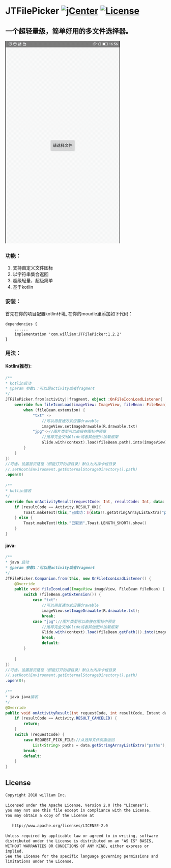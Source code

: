 # JTFilePicker [![jCenter](https://img.shields.io/badge/jCenter-1.2.1-green.svg)](https://bintray.com/william198824/maven/JTFilePicker/_latestVersion)  [![License](https://img.shields.io/badge/License-Apache--2.0%20-blue.svg)](./LICENSE)


## 一个超轻量级，简单好用的多文件选择器。

![image](jtfilepicker.gif)
### 功能：

1. 支持自定义文件图标
2. 以字符串集合返回
3. 超级轻量，超级简单
4. 基于kotlin

### 安装：
首先在你的项目配置kotlin环境,
在你的moudle里添加如下代码：
```
dependencies {
    ......
    implementation 'com.william:JTFilePicker:1.2.2'
}
```
### 用法：
#### Kotlin(推荐):
```kotlin
/**
* kotlin启动
* @param 参数1：可以是activity或者fragment
*/
JTFilePicker.from(activity||fragment, object :OnFileIconLoadListener{
    override fun fileIconLoad(imageView: ImageView, fileBean: FileBean) {
        when (fileBean.extension) {
            "txt" ->
                //可以用普通方式设置drawable
                imageView.setImageDrawable(R.drawable.txt)
            "jpg"->//图片类型可以直接在图标中预览
                //推荐完全交给Glide或者其他图片加载框架
                Glide.with(context).load(fileBean.path).into(imageView)
        }
    }
})
//可选，设置首页路径（即能打开的根目录）默认为内存卡根目录
//.setRoot(Environment.getExternalStorageDirectory().path)
.open(0)

/**
* kotlin接收
*/
override fun onActivityResult(requestCode: Int, resultCode: Int, data: Intent?) {
    if (resultCode == Activity.RESULT_OK){
        Toast.makeText(this,"已成功：${data!!.getStringArrayListExtra("paths")}",Toast.LENGTH_SHORT).show()
    } else {
        Toast.makeText(this,"已取消",Toast.LENGTH_SHORT).show()
    }
}
```
#### java:
```java
/**
* java 启动
* @param 参数1：可以是activity或者fragment
*/
JTFilePicker.Companion.from(this, new OnFileIconLoadListener() {
    @Override
    public void fileIconLoad(ImageView imageView, FileBean fileBean) {
        switch (fileBean.getExtension()) {
            case "txt":
                //可以用普通方式设置drawable
                imageView.setImageDrawable(R.drawable.txt);
                break;
            case "jpg"://图片类型可以直接在图标中预览
                //推荐完全交给Glide或者其他图片加载框架
                Glide.with(context).load(fileBean.getPath()).into(imageView);
                break;
                default:
        }

    }
})
//可选，设置首页路径（即能打开的根目录）默认为内存卡根目录
//.setRoot(Environment.getExternalStorageDirectory().path)
.open(0);

/**
* java java接收
*/
@Override
public void onActivityResult(int requestCode, int resultCode, Intent data) {
    if (resultCode == Activity.RESULT_CANCELED) {
        return;
    }
    switch (requestCode) {
        case REQUEST_PICK_FILE://从选择文件页面返回
            List<String> paths = data.getStringArrayListExtra("paths");
        break;
        default:
    }
}
```
## License

    Copyright 2018 william Inc.

    Licensed under the Apache License, Version 2.0 (the "License");
    you may not use this file except in compliance with the License.
    You may obtain a copy of the License at

       http://www.apache.org/licenses/LICENSE-2.0

    Unless required by applicable law or agreed to in writing, software
    distributed under the License is distributed on an "AS IS" BASIS,
    WITHOUT WARRANTIES OR CONDITIONS OF ANY KIND, either express or implied.
    See the License for the specific language governing permissions and
    limitations under the License.
